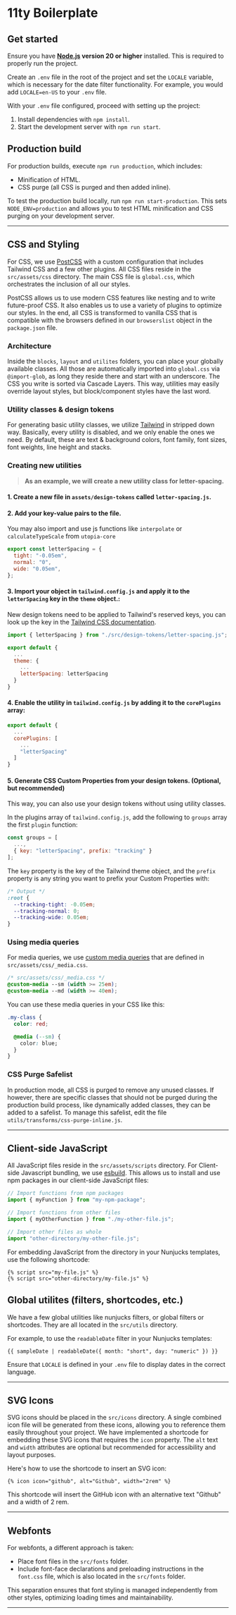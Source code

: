 # 11ty Boilerplate

## Get started

Ensure you have **[Node.js](https://nodejs.org/) version 20 or higher** installed. This is required to properly run the project.

Create an `.env` file in the root of the project and set the `LOCALE` variable, which is necessary for the date filter functionality. For example, you would add `LOCALE=en-US` to your `.env` file.

With your `.env` file configured, proceed with setting up the project:

1. Install dependencies with `npm install`.
2. Start the development server with `npm run start`.

## Production build

For production builds, execute `npm run production`, which includes:

- Minification of HTML.
- CSS purge (all CSS is purged and then added inline).

To test the production build locally, run `npm run start-production`. This sets `NODE_ENV=production` and allows you to test HTML minification and CSS purging on your development server.

<hr />

## CSS and Styling

For CSS, we use [PostCSS](https://postcss.org/) with a custom configuration that includes Tailwind CSS and a few other plugins. All CSS files reside in the `src/assets/css` directory. The main CSS file is `global.css`, which orchestrates the inclusion of all our styles.

PostCSS allows us to use modern CSS features like nesting and to write future-proof CSS. It also enables us to use a variety of plugins to optimize our styles. In the end, all CSS is transformed to vanilla CSS that is compatible with the browsers defined in our `browserslist` object in the `package.json` file.

### Architecture

Inside the `blocks`, `layout` and `utilites` folders, you can place your globally available classes.
All those are automatically imported into `global.css` via `@import-glob`, as long they reside there and start with an underscore. The CSS you write is sorted via Cascade Layers. This way, utilities may easily override layout styles, but block/component styles have the last word.

### Utility classes & design tokens

For generating basic utility classes, we utilize [Tailwind](https://tailwindcss.com/) in stripped down way. Basically, every utility is disabled, and we only enable the ones we need. By default, these are text & background colors, font family, font sizes, font weights, line height and stacks.

### Creating new utilities

> **As an example, we will create a new utility class for letter-spacing.**

#### 1. Create a new file in `assets/design-tokens` called `letter-spacing.js`.

#### 2. Add your key-value pairs to the file.

You may also import and use js functions like `interpolate` or `calculateTypeScale` from `utopia-core`

```js
export const letterSpacing = {
  tight: "-0.05em",
  normal: "0",
  wide: "0.05em",
};
```

#### 3. Import your object in `tailwind.config.js` and apply it to the `letterSpacing` key in the `theme` object.:

New design tokens need to be applied to Tailwind's reserved keys, you can look up the key in the [Tailwind CSS documentation](https://tailwindcss.com/docs/theme).

```js
import { letterSpacing } from "./src/design-tokens/letter-spacing.js";

export default {
  ...
  theme: {
    ...
    letterSpacing: letterSpacing
  }
}
```

#### 4. Enable the utility in `tailwind.config.js` by adding it to the `corePlugins` array:

```js
export default {
  ...
  corePlugins: [
    ...
    "letterSpacing"
  ]
}
```

#### 5. Generate CSS Custom Properties from your design tokens. (Optional, but recommended)

This way, you can also use your design tokens without using utility classes.

In the plugins array of `tailwind.config.js`, add the following to `groups` array the first `plugin` function:

```js
const groups = [
  ...,
  { key: "letterSpacing", prefix: "tracking" }
];
```

The `key` property is the key of the Tailwind theme object, and the `prefix` property is any string you want to prefix your Custom Properties with:

```css
/* Output */
:root {
  --tracking-tight: -0.05em;
  --tracking-normal: 0;
  --tracking-wide: 0.05em;
}
```

### Using media queries

For media queries, we use [custom media queries](https://github.com/csstools/postcss-plugins/tree/main/plugins/postcss-custom-media) that are defined in `src/assets/css/_media.css`.

```css
/* src/assets/css/_media.css */
@custom-media --sm (width >= 25em);
@custom-media --md (width >= 40em);
```

You can use these media queries in your CSS like this:

```css
.my-class {
  color: red;

  @media (--sm) {
    color: blue;
  }
}
```

### CSS Purge Safelist

In production mode, all CSS is purged to remove any unused classes. If however, there are specific classes that should not be purged during the production build process, like dynamically added classes, they can be added to a safelist. To manage this safelist, edit the file `utils/transforms/css-purge-inline.js`.

<hr />

## Client-side JavaScript

All JavaScript files reside in the `src/assets/scripts` directory.
For Client-side Javascript bundling, we use [esbuild](https://esbuild.github.io/). This allows us to install and use npm packages in our client-side JavaScript files:

```js
// Import functions from npm packages
import { myFunction } from "my-npm-package";

// Import functions from other files
import { myOtherFunction } from "./my-other-file.js";

// Import other files as whole
import "other-directory/my-other-file.js";
```

For embedding JavaScript from the directory in your Nunjucks templates, use the following shortcode:

```twig
{% script src="my-file.js" %}
{% script src="other-directory/my-file.js" %}
```

## Global utilites (filters, shortcodes, etc.)

We have a few global utilities like nunjucks filters, or global filters or shortcodes. They are all located in the `src/utils` directory.

For example, to use the `readableDate` filter in your Nunjucks templates:

```twig
{{ sampleDate | readableDate({ month: "short", day: "numeric" }) }}
```

Ensure that `LOCALE` is defined in your `.env` file to display dates in the correct language.

<hr />

## SVG Icons

SVG icons should be placed in the `src/icons` directory. A single combined icon file will be generated from these icons, allowing you to reference them easily throughout your project. We have implemented a shortcode for embedding these SVG icons that requires the `icon` property. The `alt` text and `width` attributes are optional but recommended for accessibility and layout purposes.

Here's how to use the shortcode to insert an SVG icon:

```twig
{% icon icon="github", alt="Github", width="2rem" %}
```

This shortcode will insert the GitHub icon with an alternative text "Github" and a width of 2 rem.

<hr />

## Webfonts

For webfonts, a different approach is taken:

- Place font files in the `src/fonts` folder.
- Include font-face declarations and preloading instructions in the `font.css` file, which is also located in the `src/fonts` folder.

This separation ensures that font styling is managed independently from other styles, optimizing loading times and maintainability.

<hr />
